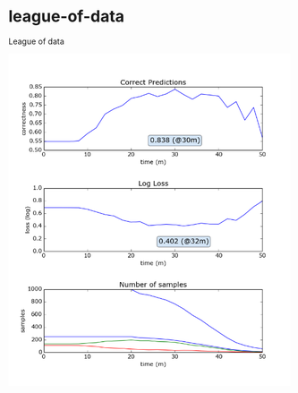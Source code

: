 # league-of-data
League of data

![screenshot](https://github.com/sethtroisi/league-of-data/blob/master/Extra/figure_2.png)
